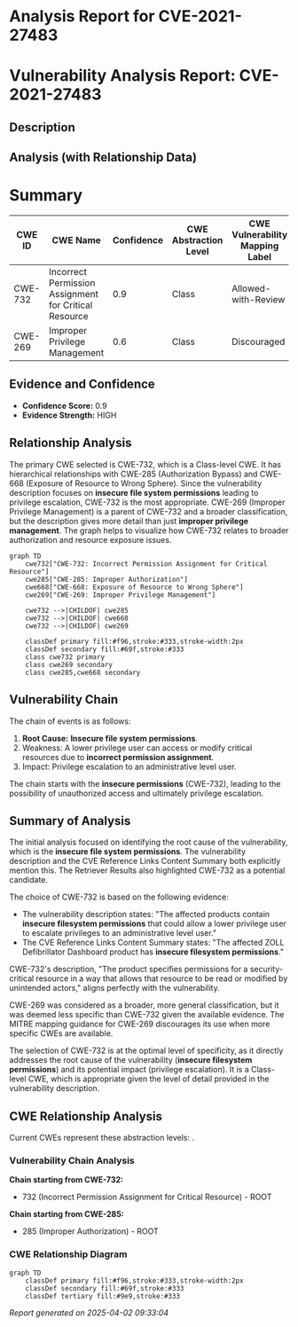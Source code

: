 # Analysis Report for CVE-2021-27483

# Vulnerability Analysis Report: CVE-2021-27483

## Description



## Analysis (with Relationship Data)

# Summary
| CWE ID | CWE Name | Confidence | CWE Abstraction Level | CWE Vulnerability Mapping Label | CWE-Vulnerability Mapping Notes |
|---|---|---|---|---|---|
| CWE-732 | Incorrect Permission Assignment for Critical Resource | 0.9 | Class | Allowed-with-Review | Primary CWE |
| CWE-269 | Improper Privilege Management | 0.6 | Class | Discouraged | Secondary Candidate |

## Evidence and Confidence

*   **Confidence Score:** 0.9
*   **Evidence Strength:** HIGH

## Relationship Analysis
The primary CWE selected is CWE-732, which is a Class-level CWE. It has hierarchical relationships with CWE-285 (Authorization Bypass) and CWE-668 (Exposure of Resource to Wrong Sphere). Since the vulnerability description focuses on **insecure file system permissions** leading to privilege escalation, CWE-732 is the most appropriate. CWE-269 (Improper Privilege Management) is a parent of CWE-732 and a broader classification, but the description gives more detail than just **improper privilege management**. The graph helps to visualize how CWE-732 relates to broader authorization and resource exposure issues.

```mermaid
graph TD
    cwe732["CWE-732: Incorrect Permission Assignment for Critical Resource"]
    cwe285["CWE-285: Improper Authorization"]
    cwe668["CWE-668: Exposure of Resource to Wrong Sphere"]
    cwe269["CWE-269: Improper Privilege Management"]

    cwe732 -->|CHILDOF| cwe285
    cwe732 -->|CHILDOF| cwe668
    cwe732 -->|CHILDOF| cwe269

    classDef primary fill:#f96,stroke:#333,stroke-width:2px
    classDef secondary fill:#69f,stroke:#333
    class cwe732 primary
    class cwe269 secondary
    class cwe285,cwe668 secondary
```

## Vulnerability Chain
The chain of events is as follows:
1.  **Root Cause:** **Insecure file system permissions**.
2.  Weakness: A lower privilege user can access or modify critical resources due to **incorrect permission assignment**.
3.  Impact: Privilege escalation to an administrative level user.

The chain starts with the **insecure permissions** (CWE-732), leading to the possibility of unauthorized access and ultimately privilege escalation.

## Summary of Analysis
The initial analysis focused on identifying the root cause of the vulnerability, which is the **insecure file system permissions**. The vulnerability description and the CVE Reference Links Content Summary both explicitly mention this. The Retriever Results also highlighted CWE-732 as a potential candidate.

The choice of CWE-732 is based on the following evidence:
*   The vulnerability description states: "The affected products contain **insecure filesystem permissions** that could allow a lower privilege user to escalate privileges to an administrative level user."
*   The CVE Reference Links Content Summary states: "The affected ZOLL Defibrillator Dashboard product has **insecure filesystem permissions**."

CWE-732's description, "The product specifies permissions for a security-critical resource in a way that allows that resource to be read or modified by unintended actors," aligns perfectly with the vulnerability.

CWE-269 was considered as a broader, more general classification, but it was deemed less specific than CWE-732 given the available evidence. The MITRE mapping guidance for CWE-269 discourages its use when more specific CWEs are available.

The selection of CWE-732 is at the optimal level of specificity, as it directly addresses the root cause of the vulnerability (**insecure filesystem permissions**) and its potential impact (privilege escalation). It is a Class-level CWE, which is appropriate given the level of detail provided in the vulnerability description.


## CWE Relationship Analysis

Current CWEs represent these abstraction levels: .


### Vulnerability Chain Analysis

**Chain starting from CWE-732:**
- 732 (Incorrect Permission Assignment for Critical Resource) - ROOT


**Chain starting from CWE-285:**
- 285 (Improper Authorization) - ROOT



### CWE Relationship Diagram

```mermaid
graph TD
    classDef primary fill:#f96,stroke:#333,stroke-width:2px
    classDef secondary fill:#69f,stroke:#333
    classDef tertiary fill:#9e9,stroke:#333
```



*Report generated on 2025-04-02 09:33:04*
